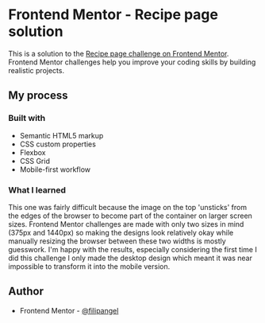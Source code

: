 # Frontend Mentor - Recipe page solution

This is a solution to the [Recipe page challenge on Frontend Mentor](https://www.frontendmentor.io/challenges/recipe-page-KiTsR8QQKm). Frontend Mentor challenges help you improve your coding skills by building realistic projects.

## My process

### Built with

- Semantic HTML5 markup
- CSS custom properties
- Flexbox
- CSS Grid
- Mobile-first workflow

### What I learned

This one was fairly difficult because the image on the top 'unsticks' from the edges of the browser to become part of the container on larger screen sizes. Frontend Mentor challenges are made with only two sizes in mind (375px and 1440px) so making the designs look relatively okay while manually resizing the browser between these two widths is mostly guesswork. I'm happy with the results, especially considering the first time I did this challenge I only made the desktop design which meant it was near impossible to transform it into the mobile version.

## Author

- Frontend Mentor - [@filipangel](https://www.frontendmentor.io/profile/filipangel)
